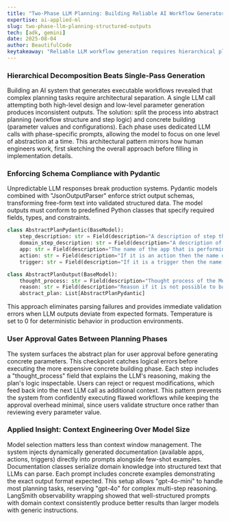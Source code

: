 ```yaml
---
title: "Two-Phase LLM Planning: Building Reliable AI Workflow Generators with Structured Outputs"
expertise: ai-applied-ml
slug: two-phase-llm-planning-structured-outputs
tech: [adk, gemini]
date: 2025-08-04
author: BeautifulCode
keytakeaway: "Reliable LLM workflow generation requires hierarchical planning architecture, strict schema enforcement with Pydantic, human approval gates, and context-rich prompts over brute-force model scaling."
---
```


### Hierarchical Decomposition Beats Single-Pass Generation

Building an AI system that generates executable workflows revealed that complex planning tasks require architectural separation. A single LLM call attempting both high-level design and low-level parameter generation produces inconsistent outputs. The solution: split the process into abstract planning (workflow structure and step logic) and concrete building (parameter values and configurations). Each phase uses dedicated LLM calls with phase-specific prompts, allowing the model to focus on one level of abstraction at a time. This architectural pattern mirrors how human engineers work, first sketching the overall approach before filling in implementation details.

### Enforcing Schema Compliance with Pydantic

Unpredictable LLM responses break production systems. Pydantic models combined with "JsonOutputParser" enforce strict output schemas, transforming free-form text into validated structured data. The model outputs must conform to predefined Python classes that specify required fields, types, and constraints.

```python
class AbstractPlanPydantic(BaseModel):
    step_description: str = Field(description="A description of step that a business user would understand to complete the task without any domain terminology")
    domain_step_description: str = Field(description="A description of the step in domain terminology. It should contain all the details required to create the step in workflow builder")
    app: str = Field(description="The name of the app that is performing the action")
    action: str = Field(description="If it is an action then the name of the action that is being performed")
    trigger: str = Field(description="If it is a trigger then the name of the trigger that is being performed")

class AbstractPlanOutput(BaseModel):
    thought_process: str = Field(description="Thought process of the Meta-Agent to come up with the abstract plan")
    reason: str = Field(description="Reason if it is not possible to build a workflow with the possible_actions and what are the possible actions that are unavailable to complete the task")
    abstract_plan: List[AbstractPlanPydantic]
```

This approach eliminates parsing failures and provides immediate validation errors when LLM outputs deviate from expected formats. Temperature is set to 0 for deterministic behavior in production environments.

### User Approval Gates Between Planning Phases

The system surfaces the abstract plan for user approval before generating concrete parameters. This checkpoint catches logical errors before executing the more expensive concrete building phase. Each step includes a "thought_process" field that explains the LLM's reasoning, making the plan's logic inspectable. Users can reject or request modifications, which feed back into the next LLM call as additional context. This pattern prevents the system from confidently executing flawed workflows while keeping the approval overhead minimal, since users validate structure once rather than reviewing every parameter value.

### Applied Insight: Context Engineering Over Model Size

Model selection matters less than context window management. The system injects dynamically generated documentation (available apps, actions, triggers) directly into prompts alongside few-shot examples. Documentation classes serialize domain knowledge into structured text that LLMs can parse. Each prompt includes concrete examples demonstrating the exact output format expected. This setup allows "gpt-4o-mini" to handle most planning tasks, reserving "gpt-4o" for complex multi-step reasoning. LangSmith observability wrapping showed that well-structured prompts with domain context consistently produce better results than larger models with generic instructions.